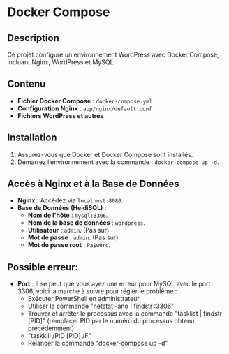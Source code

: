 # Docker Compose

## Description
Ce projet configure un environnement WordPress avec Docker Compose, incluant Nginx, WordPress et MySQL.

## Contenu
- **Fichier Docker Compose** : `docker-compose.yml`
- **Configuration Nginx** : `app/nginx/default.conf`
- **Fichiers WordPress et autres**

## Installation
1. Assurez-vous que Docker et Docker Compose sont installés.
2. Démarrez l’environnement avec la commande : `docker-compose up -d`.

## Accès à Nginx et à la Base de Données
- **Nginx** : Accédez via `localhost:8080`.
- **Base de Données (HeidiSQL)** :
  - **Nom de l'hôte** : `mysql:3306`.
  - **Nom de la base de données** : `wordpress`.
  - **Utilisateur** : `admin`. (Pas sur)
  - **Mot de passe** : `admin`. (Pas sur)
  - **Mot de passe root** : `Pa$w0rd`.

## Possible erreur:
- **Port** : Il se peut que vous ayez une erreur pour MySQL avec le port 3306, voici la marche à suivre pour régler le problème :
  - Exécuter PowerShell en administrateur
  - Utiliser la commande "netstat -ano | findstr :3306"
  - Trouver et arrêter le processus avec la commande "tasklist | findstr [PID]" (remplacer PID par le numéro du processus obtenu précédemment)
  - "taskkill /PID [PID] /F"
  - Relancer la commande "docker-compose up -d"
